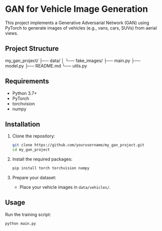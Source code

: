 # GAN for Vehicle Image Generation

This project implements a Generative Adversarial Network (GAN) using PyTorch to generate images of vehicles (e.g., vans, cars, SUVs) from aerial views.

## Project Structure
my_gan_project/
├── data/
│ └── fake_images/
├── main.py
├── model.py
├── README.md
└── utils.py

## Requirements

- Python 3.7+
- PyTorch
- torchvision
- numpy

## Installation

1. Clone the repository:
    ```bash
    git clone https://github.com/yourusername/my_gan_project.git
    cd my_gan_project
    ```

2. Install the required packages:
    ```bash
    pip install torch torchvision numpy
    ```

3. Prepare your dataset:
    - Place your vehicle images in `data/vehicles/`.

## Usage

Run the training script:
```bash
python main.py
